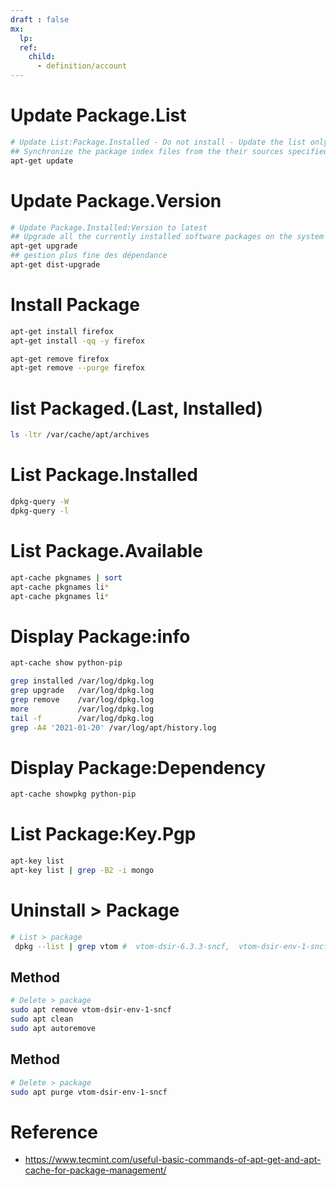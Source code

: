 ```yaml
---
draft : false
mx:
  lp:
  ref:
    child:
      - definition/account
---
```



# Update Package.List
```bash
# Update List:Package.Installed - Do not install - Update the list only
## Synchronize the package index files from the their sources specified in /etc/apt/sources.list
apt-get update
```
# Update Package.Version
```bash
# Update Package.Installed:Version to latest
## Upgrade all the currently installed software packages on the system to latest. 
apt-get upgrade
## gestion plus fine des dépendance
apt-get dist-upgrade
```

# Install Package
```bash
apt-get install firefox
apt-get install -qq -y firefox

apt-get remove firefox
apt-get remove --purge firefox
```

# list Packaged.(Last, Installed)
```bash
ls -ltr /var/cache/apt/archives
```

# List Package.Installed
```bash
dpkg-query -W
dpkg-query -l
```

# List Package.Available
```bash
apt-cache pkgnames | sort
apt-cache pkgnames li*
apt-cache pkgnames li*
```


# Display Package:info
```bash
apt-cache show python-pip

grep installed /var/log/dpkg.log
grep upgrade   /var/log/dpkg.log
grep remove    /var/log/dpkg.log
more           /var/log/dpkg.log
tail -f        /var/log/dpkg.log
grep -A4 '2021-01-20' /var/log/apt/history.log
```
# Display Package:Dependency
```bash
apt-cache showpkg python-pip
```

# List Package:Key.Pgp
```bash
apt-key list
apt-key list | grep -B2 -i mongo
```

# Uninstall > Package
```bash
# List > package
 dpkg --list | grep vtom #  vtom-dsir-6.3.3-sncf,  vtom-dsir-env-1-sncf 
 ```
## Method 
```bash
# Delete > package
sudo apt remove vtom-dsir-env-1-sncf
sudo apt clean
sudo apt autoremove
 ```

## Method 
```bash
# Delete > package
sudo apt purge vtom-dsir-env-1-sncf
 ```


# Reference
- https://www.tecmint.com/useful-basic-commands-of-apt-get-and-apt-cache-for-package-management/


[//]: #(Reference)
[Back_Readme]:     ./readme.md         "Home"


[Apt_Whatis]:      ../whatis/apt_whatis
